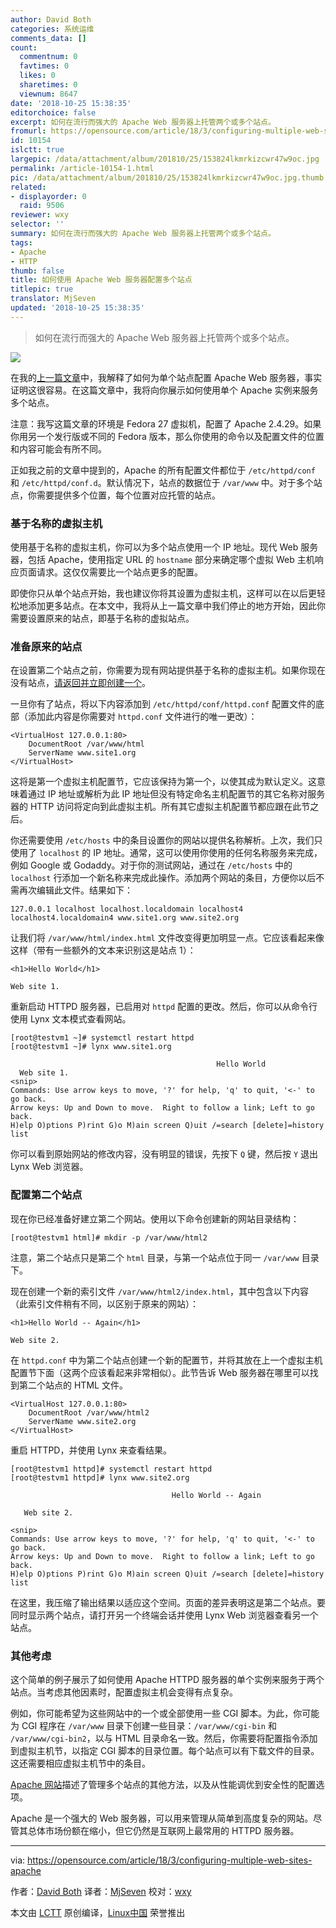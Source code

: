```yaml
---
author: David Both
categories: 系统运维
comments_data: []
count:
  commentnum: 0
  favtimes: 0
  likes: 0
  sharetimes: 0
  viewnum: 8647
date: '2018-10-25 15:38:35'
editorchoice: false
excerpt: 如何在流行而强大的 Apache Web 服务器上托管两个或多个站点。
fromurl: https://opensource.com/article/18/3/configuring-multiple-web-sites-apache
id: 10154
islctt: true
largepic: /data/attachment/album/201810/25/153824lkmrkizcwr47w9oc.jpg
permalink: /article-10154-1.html
pic: /data/attachment/album/201810/25/153824lkmrkizcwr47w9oc.jpg.thumb.jpg
related:
- displayorder: 0
  raid: 9506
reviewer: wxy
selector: ''
summary: 如何在流行而强大的 Apache Web 服务器上托管两个或多个站点。
tags:
- Apache
- HTTP
thumb: false
title: 如何使用 Apache Web 服务器配置多个站点
titlepic: true
translator: MjSeven
updated: '2018-10-25 15:38:35'
---
```



> 
> 如何在流行而强大的 Apache Web 服务器上托管两个或多个站点。
> 
> 
> 


![](/data/attachment/album/201810/25/153824lkmrkizcwr47w9oc.jpg)


在我的[上一篇文章](/article-9506-1.html)中，我解释了如何为单个站点配置 Apache Web 服务器，事实证明这很容易。在这篇文章中，我将向你展示如何使用单个 Apache 实例来服务多个站点。


注意：我写这篇文章的环境是 Fedora 27 虚拟机，配置了 Apache 2.4.29。如果你用另一个发行版或不同的 Fedora 版本，那么你使用的命令以及配置文件的位置和内容可能会有所不同。


正如我之前的文章中提到的，Apache 的所有配置文件都位于 `/etc/httpd/conf` 和 `/etc/httpd/conf.d`。默认情况下，站点的数据位于 `/var/www` 中。对于多个站点，你需要提供多个位置，每个位置对应托管的站点。


### 基于名称的虚拟主机


使用基于名称的虚拟主机，你可以为多个站点使用一个 IP 地址。现代 Web 服务器，包括 Apache，使用指定 URL 的 `hostname` 部分来确定哪个虚拟 Web 主机响应页面请求。这仅仅需要比一个站点更多的配置。


即使你只从单个站点开始，我也建议你将其设置为虚拟主机，这样可以在以后更轻松地添加更多站点。在本文中，我将从上一篇文章中我们停止的地方开始，因此你需要设置原来的站点，即基于名称的虚拟站点。


### 准备原来的站点


在设置第二个站点之前，你需要为现有网站提供基于名称的虚拟主机。如果你现在没有站点，[请返回并立即创建一个](/article-9506-1.html)。


一旦你有了站点，将以下内容添加到 `/etc/httpd/conf/httpd.conf` 配置文件的底部（添加此内容是你需要对 `httpd.conf` 文件进行的唯一更改）：



```
<VirtualHost 127.0.0.1:80>
    DocumentRoot /var/www/html
    ServerName www.site1.org
</VirtualHost>
```

这将是第一个虚拟主机配置节，它应该保持为第一个，以使其成为默认定义。这意味着通过 IP 地址或解析为此 IP 地址但没有特定命名主机配置节的其它名称对服务器的 HTTP 访问将定向到此虚拟主机。所有其它虚拟主机配置节都应跟在此节之后。


你还需要使用 `/etc/hosts` 中的条目设置你的网站以提供名称解析。上次，我们只使用了 `localhost` 的 IP 地址。通常，这可以使用你使用的任何名称服务来完成，例如 Google 或 Godaddy。对于你的测试网站，通过在 `/etc/hosts` 中的 `localhost` 行添加一个新名称来完成此操作。添加两个网站的条目，方便你以后不需再次编辑此文件。结果如下：



```
127.0.0.1 localhost localhost.localdomain localhost4 localhost4.localdomain4 www.site1.org www.site2.org
```

让我们将 `/var/www/html/index.html` 文件改变得更加明显一点。它应该看起来像这样（带有一些额外的文本来识别这是站点 1）：



```
<h1>Hello World</h1>

Web site 1.
```

重新启动 HTTPD 服务器，已启用对 `httpd` 配置的更改。然后，你可以从命令行使用 Lynx 文本模式查看网站。



```
[root@testvm1 ~]# systemctl restart httpd
[root@testvm1 ~]# lynx www.site1.org

                                              Hello World 
  Web site 1.
<snip>
Commands: Use arrow keys to move, '?' for help, 'q' to quit, '<-' to go back.
Arrow keys: Up and Down to move.  Right to follow a link; Left to go back.
H)elp O)ptions P)rint G)o M)ain screen Q)uit /=search [delete]=history list
```

你可以看到原始网站的修改内容，没有明显的错误，先按下 `Q` 键，然后按 `Y` 退出 Lynx Web 浏览器。


### 配置第二个站点


现在你已经准备好建立第二个网站。使用以下命令创建新的网站目录结构：



```
[root@testvm1 html]# mkdir -p /var/www/html2
```

注意，第二个站点只是第二个 `html` 目录，与第一个站点位于同一 `/var/www` 目录下。


现在创建一个新的索引文件 `/var/www/html2/index.html`，其中包含以下内容（此索引文件稍有不同，以区别于原来的网站）：



```
<h1>Hello World -- Again</h1>

Web site 2.
```

在 `httpd.conf` 中为第二个站点创建一个新的配置节，并将其放在上一个虚拟主机配置节下面（这两个应该看起来非常相似）。此节告诉 Web 服务器在哪里可以找到第二个站点的 HTML 文件。



```
<VirtualHost 127.0.0.1:80>
    DocumentRoot /var/www/html2
    ServerName www.site2.org
</VirtualHost>
```

重启 HTTPD，并使用 Lynx 来查看结果。



```
[root@testvm1 httpd]# systemctl restart httpd
[root@testvm1 httpd]# lynx www.site2.org

                                    Hello World -- Again

   Web site 2.

<snip>
Commands: Use arrow keys to move, '?' for help, 'q' to quit, '<-' to go back.
Arrow keys: Up and Down to move.  Right to follow a link; Left to go back.
H)elp O)ptions P)rint G)o M)ain screen Q)uit /=search [delete]=history list

```

在这里，我压缩了输出结果以适应这个空间。页面的差异表明这是第二个站点。要同时显示两个站点，请打开另一个终端会话并使用 Lynx Web 浏览器查看另一个站点。


### 其他考虑


这个简单的例子展示了如何使用 Apache HTTPD 服务器的单个实例来服务于两个站点。当考虑其他因素时，配置虚拟主机会变得有点复杂。


例如，你可能希望为这些网站中的一个或全部使用一些 CGI 脚本。为此，你可能为 CGI 程序在 `/var/www` 目录下创建一些目录：`/var/www/cgi-bin` 和 `/var/www/cgi-bin2`，以与 HTML 目录命名一致。然后，你需要将配置指令添加到虚拟主机节，以指定 CGI 脚本的目录位置。每个站点可以有下载文件的目录。这还需要相应虚拟主机节中的条目。


[Apache 网站](https://httpd.apache.org/docs/2.4/)描述了管理多个站点的其他方法，以及从性能调优到安全性的配置选项。


Apache 是一个强大的 Web 服务器，可以用来管理从简单到高度复杂的网站。尽管其总体市场份额在缩小，但它仍然是互联网上最常用的 HTTPD 服务器。




---


via: <https://opensource.com/article/18/3/configuring-multiple-web-sites-apache>


作者：[David Both](https://opensource.com/users/dboth) 译者：[MjSeven](https://github.com/MjSeven) 校对：[wxy](https://github.com/wxy)


本文由 [LCTT](https://github.com/LCTT/TranslateProject) 原创编译，[Linux中国](https://linux.cn/) 荣誉推出